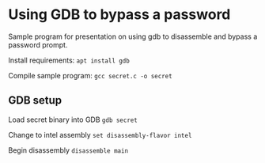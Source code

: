 # Using GDB to bypass a password

Sample program for presentation on using gdb to disassemble and bypass a password prompt.

Install requirements: ``apt install gdb``

Compile sample program: ``gcc secret.c -o secret``

## GDB setup
Load secret binary into GDB
``gdb secret``

Change to intel assembly 
``set disassembly-flavor intel``

Begin disassembly
`disassemble main`